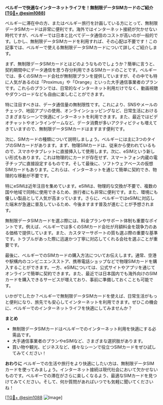 **ベルギーで快適なインターネットライフを！無制限データSIMカードのご紹介[[TG💪+ @esim1088](https://t.me/s/esim1088)]**

ベルギーに滞在中の方、またはベルギー旅行を計画している方にとって、無制限データSIMカードは非常に便利です。海外ではインターネット接続が欠かせない時代ですが、ベルギーでは日本と比べてデータ通信のコストが高いのが一般的です。しかし、無制限データSIMカードを利用すれば、その心配は不要です！この記事では、ベルギーで使える無制限データSIMカードについて詳しくご紹介します。

まず、無制限データSIMカードとはどのようなものでしょうか？簡単に言うと、契約期間中にデータ通信を思う存分利用できるSIMカードのことです。ベルギーでは、多くのSIMカード会社が無制限プランを提供していますが、その中でも特に人気があるのは「Proximus」や「Orange」といった大手通信事業者のプランです。これらのプランでは、日常的なインターネット利用だけでなく、動画視聴やダウンロードなども自由に楽しむことができます。

特に注目すべきは、データ通信量の無制限性です。これにより、SNSやメールのチェック、地図アプリの使用、オンラインショッピングなど、日常生活におけるさまざまなシーンで快適にインターネットを利用できます。また、最近ではビデオチャットやオンラインゲームなど、データ消費が多いアクティビティも増えてきていますので、無制限データSIMカードはますます便利です。

次に、SIMカードの種類について説明しましょう。ベルギーには主に3つのタイプのSIMカードがあります。まず、物理SIMカードは、従来から使われているもので、スマホやタブレットに直接挿入して使用します。次に、eSIMという新しい形式もあります。これは物理的にカードが存在せず、スマートフォン内蔵の電子チップに直接設定するものです。そして最後に、ソフトウェアベースの仮想SIMカードもあります。これらは、インターネットを通じて簡単に契約でき、物理的な移動が不要です。

特にeSIMは近年注目を集めています。eSIMは、物理的な交換が不要で、複数の国や地域で同時に使用できるため、旅行者にも非常に便利です。また、環境にも優しい製品として人気が高まっています。さらに、ベルギーではeSIMに対応した端末が急速に普及しているため、今後ますます普及が進むことが予想されます。

無制限データSIMカードを選ぶ際には、料金プランやサポート体制も重要なポイントです。例えば、ベルギーでは多くのSIMカード会社が月額料金を競争力のある価格で提供しています。また、カスタマーサポートの質も選ぶ際の重要な基準です。トラブルがあった際に迅速かつ丁寧に対応してくれる会社を選ぶことが重要です。

最後に、ベルギーでのSIMカードの購入方法についてお伝えします。通常、空港や駅構内のコンビニエンスストア、携帯電話ショップなどで物理SIMカードを購入することができます。一方、eSIMについては、公式サイトやアプリを通じてオンラインで簡単に契約できます。また、最近では日本国内でも海外向けのSIMカードを購入できるサービスが増えており、事前に準備しておくことも可能です。

いかがでしたか？ベルギーで無制限データSIMカードを使えば、日常生活がもっと便利になり、旅先でも安心してインターネットを利用できます。ぜひこの機会に、ベルギーでのインターネットライフを快適にしてみませんか？

**まとめ**
- 無制限データSIMカードはベルギーでのインターネット利用を快適にする必需品です。
- 大手通信事業者のプランやeSIMなど、さまざまな選択肢があります。
- 買い物や観光、ビジネスなど、様々なシーンで役立つSIMカードをぜひ試してみてください！

**おわりに**
ベルギーでの生活や旅行をより快適にしたい方は、無制限データSIMカードを使ってみましょう。インターネット接続は現代社会において欠かせないものです。ベルギーでの滞在がさらに楽しくなるよう、最適なSIMカードを見つけてみてください。そして、何か質問があればいつでも気軽に聞いてくださいね！

[[TG💪+ @esim1088](https://t.me/s/esim1088) ![Image](https://i.postimg.cc/Y0z9fWf4/image.png)]
